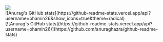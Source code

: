 <img src="https://capsule-render.vercel.app/api?type=wave&color=gradient&height=300&section=header&text=ohamin26&fontSize=60" />
<div>![Anurag's GitHub stats](https://github-readme-stats.vercel.app/api?username=ohamin26&show_icons=true&theme=radical)</div>
[![Anurag's GitHub stats](https://github-readme-stats.vercel.app/api?username=ohamin26)](https://github.com/anuraghazra/github-readme-stats)

